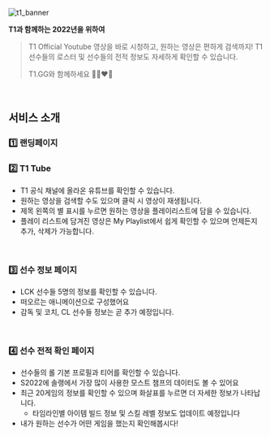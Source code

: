 ![t1_banner](https://user-images.githubusercontent.com/70363530/182776596-5d58675f-0516-4418-9caf-2c6d89f6a647.png)

**T1과 함께하는 2022년을 위하여**

> T1 Official Youtube 영상을 바로 시청하고, 원하는 영상은 편하게 검색까지!
> T1 선수들의 로스터 및 선수들의 전적 정보도 자세하게 확인할 수 있습니다.
>
> T1.GG와 함께하세요 👊🏻❤️‍🔥

<br>

## 서비스 소개

### 1️⃣ 랜딩페이지

### 2️⃣ T1 Tube

- T1 공식 채널에 올라온 유튜브를 확인할 수 있습니다.
- 원하는 영상을 검색할 수도 있으며 클릭 시 영상이 재생됩니다.
- 제목 왼쪽의 별 표시를 누르면 원하는 영상을 플레이리스트에 담을 수 있습니다.
- 플레이 리스트에 담겨진 영상은 My Playlist에서 쉽게 확인할 수 있으며 언제든지 추가, 삭제가 가능합니다.

<br>

### 3️⃣ 선수 정보 페이지

- LCK 선수들 5명의 정보를 확인할 수 있습니다.
- 떠오르는 애니메이션으로 구성했어요
- 감독 및 코치, CL 선수들 정보는 곧 추가 예정입니다.

<br>

### 4️⃣ 선수 전적 확인 페이지

- 선수들의 롤 기본 프로필과 티어를 확인할 수 있습니다.
- S2022에 솔랭에서 가장 많이 사용한 모스트 챔프의 데이터도 볼 수 있어요
- 최근 20게임의 정보를 확인할 수 있으며 화살표를 누르면 더 자세한 정보가 나타납니다.
  - 타임라인별 아이템 빌드 정보 및 스킬 레벨 정보도 업데이트 예정입니다
- 내가 원하는 선수가 어떤 게임을 했는지 확인해봅시다!

